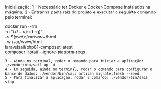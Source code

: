Inicialização:
    1 - Necessário ter Docker e Docker-Compose instalados na máquina;
    2 - Entrar na pasta raiz do projeto e executar o seguinte comando pelo terminal:

docker run --rm \
-u "$(id -u):$(id -g)" \
-v $(pwd):/var/www/html \
-w /var/www/html \
laravelsail/php81-composer:latest \
composer install --ignore-platform-reqs 

    3 - Ainda no terminal, rodar o comando para iniciar a aplicação: ./vendor/bin/sail up -d
    4 - Em seguida, ainda no terminal, rodar o comando para configurar o banco de dados: ./vendor/bin/sail artisan migrate:fresh --seed
    5 - Para finalizar a aplicação, rodar o comando: ./vendor/bin/sail stop